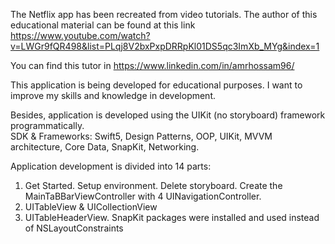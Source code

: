The Netflix app has been recreated from video tutorials. The author of this educational material can be found at this link https://www.youtube.com/watch?v=LWGr9fQR498&list=PLqj8V2bxPxpDRRpKl01DS5qc3ImXb_MYg&index=1

You can find this tutor in https://www.linkedin.com/in/amrhossam96/

This application is being developed for educational purposes. I want to improve my skills and knowledge in development.

Besides, application is developed using the UIKit (no storyboard) framework programmatically.  
SDK & Frameworks: Swift5, Design Patterns, OOP, UIKit, MVVM architecture, Core Data, SnapKit, Networking.

Application development is divided into 14 parts:
1) Get Started. Setup environment. Delete storyboard. Create the MainTaBBarViewController with 4 UINavigationController.
2) UITableView & UICollectionView
3) UITableHeaderView. SnapKit packages were installed and used instead of NSLayoutConstraints
